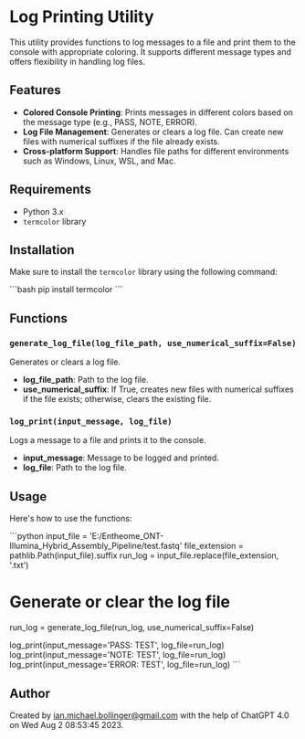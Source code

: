 # Log Printing Utility

This utility provides functions to log messages to a file and print them to the console with appropriate coloring. It supports different message types and offers flexibility in handling log files.

## Features

- **Colored Console Printing**: Prints messages in different colors based on the message type (e.g., PASS, NOTE, ERROR).
- **Log File Management**: Generates or clears a log file. Can create new files with numerical suffixes if the file already exists.
- **Cross-platform Support**: Handles file paths for different environments such as Windows, Linux, WSL, and Mac.

## Requirements

- Python 3.x
- `termcolor` library

## Installation

Make sure to install the `termcolor` library using the following command:

\```bash
pip install termcolor
\```

## Functions

### `generate_log_file(log_file_path, use_numerical_suffix=False)`

Generates or clears a log file.

- **log_file_path**: Path to the log file.
- **use_numerical_suffix**: If True, creates new files with numerical suffixes if the file exists; otherwise, clears the existing file.

### `log_print(input_message, log_file)`

Logs a message to a file and prints it to the console.

- **input_message**: Message to be logged and printed.
- **log_file**: Path to the log file.

## Usage

Here's how to use the functions:

\```python
input_file = 'E:/Entheome_ONT-Illumina_Hybrid_Assembly_Pipeline/test.fastq'
file_extension = pathlib.Path(input_file).suffix
run_log = input_file.replace(file_extension, '.txt')

# Generate or clear the log file
run_log = generate_log_file(run_log, use_numerical_suffix=False)

log_print(input_message='PASS: TEST', log_file=run_log)
log_print(input_message='NOTE: TEST', log_file=run_log)
log_print(input_message='ERROR: TEST', log_file=run_log)
\```

## Author

Created by ian.michael.bollinger@gmail.com with the help of ChatGPT 4.0 on Wed Aug 2 08:53:45 2023.
